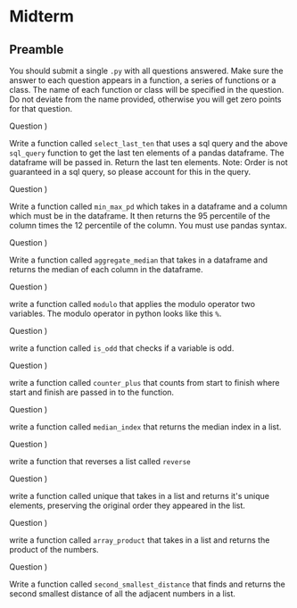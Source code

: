 # Midterm

## Preamble

You should submit a single `.py` with all questions answered.  Make sure the answer to each question appears in a function, a series of functions or a class.  The name of each function or class will be specified in the question.  Do not deviate from the name provided, otherwise you will get zero points for that question.

Question )

Write a function called `select_last_ten` that uses a sql query and the above `sql_query` function to get the last ten elements of a pandas dataframe.  The dataframe will be passed in.  Return the last ten elements.  Note: Order is not guaranteed in a sql query, so please account for this in the query.

Question )

Write a function called `min_max_pd` which takes in a dataframe and a column which must be in the dataframe.  It then returns the 95 percentile of the column times the 12 percentile of the column.  You must use pandas syntax.

Question )

Write a function called `aggregate_median` that takes in a dataframe and returns the median of each column in the dataframe.

Question ) 

write a function called `modulo` that applies the modulo operator two variables.  The modulo operator in python looks like this `%`.

Question )

write a function called `is_odd` that checks if a variable is odd.

Question )

write a function called `counter_plus` that counts from start to finish where start and finish are passed in to the function.

Question )

write a function called `median_index` that returns the median index in a list.

Question ) 

write a function that reverses a list called `reverse`

Question )

write a function called unique that takes in a list and returns it's unique elements, preserving the original order they appeared in the list.

Question )

write a function called `array_product` that takes in a list and returns the product of the numbers.

Question )

Write a function called `second_smallest_distance` that finds and returns the second smallest distance of all the adjacent numbers in a list.
